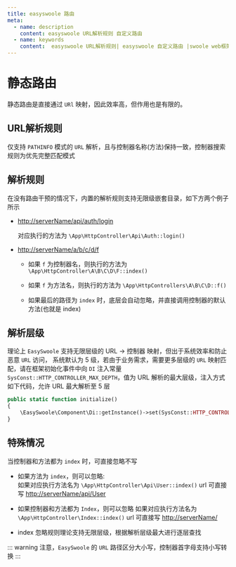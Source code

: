 ```yaml
---
title: easyswoole 路由
meta:
  - name: description
    content: easyswoole URL解析规则 自定义路由
  - name: keywords
    content:  easyswoole URL解析规则| easyswoole 自定义路由 |swoole web框架
---
```


# 静态路由
静态路由是直接通过 `URl` 映射，因此效率高，但作用也是有限的。

## URL解析规则
仅支持 `PATHINFO` 模式的 `URL` 解析，且与控制器名称(方法)保持一致，控制器搜索规则为优先完整匹配模式

## 解析规则

在没有路由干预的情况下，内置的解析规则支持无限级嵌套目录，如下方两个例子所示

- <http://serverName/api/auth/login>

    对应执行的方法为 `\App\HttpController\Api\Auth::login()`

- <http://serverName/a/b/c/d/f>

    - 如果 `f` 为控制器名，则执行的方法为 `\App\HttpController\A\B\C\D\F::index()`

    - 如果 `f` 为方法名，则执行的方法为 `\App\HttpControllers\A\B\C\D::f()`

    - 如果最后的路径为 `index` 时，底层会自动忽略，并直接调用控制器的默认方法(也就是 index)

## 解析层级

理论上 `EasySwoole` 支持无限层级的 URL -> 控制器 映射，但出于系统效率和防止恶意 `URL` 访问， 系统默认为 5 级，若由于业务需求，需要更多层级的 `URL` 映射匹配，请在框架初始化事件中向 `DI` 注入常量 `SysConst::HTTP_CONTROLLER_MAX_DEPTH`，值为 URL 解析的最大层级，注入方式如下代码，允许 URL 最大解析至 5 层

```php
public static function initialize()
{
	\EasySwoole\Component\Di::getInstance()->set(SysConst::HTTP_CONTROLLER_MAX_DEPTH, 5);
}
```

## 特殊情况

当控制器和方法都为 `index` 时，可直接忽略不写

- 如果方法为 `index`，则可以忽略:  
    如果对应执行方法名为 `\App\HttpController\Api\User::index()`
    url 可直接写 <http://serverName/api/User>  

- 如果控制器和方法都为 `Index`，则可以忽略
    如果对应执行方法名为 `\App\HttpController\Index::index()`
    url 可直接写 <http://serverName/>   

- index 忽略规则理论支持无限层级，根据解析层级最大进行逐层查找

::: warning 
  注意，`EasySwoole` 的 `URL` 路径区分大小写，控制器首字母支持小写转换
:::
